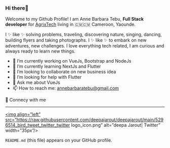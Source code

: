### Hi  there👋
Welcome to my Github Profile!
I am Anne Barbara Tebu, **Full Stack developer** for <a href="https://www.agrixtech.com">AgrixTech</a> living in 🇨🇲🇨🇲 Cameroon, Yaounde.

I ✨ like ✨ solving problems, traveling, discovering nature, singing, dancing, building flyers and taking photographs. I ✨ like ✨ to embark on new adventures, new challenges. I love everything tech related, I am curious and always ready to learn new things.

- 🔭 I’m currently working on VueJs, Bootstrap and NodeJs
- 🌱 I’m currently learning NextJs and Flutter
- 👯 I’m looking to collaborate on new business idea
- 🤔 I’m looking for help with Flutter
- 💬 Ask me about VueJs
- 📫 How to reach me:  <a href="annebarbaratebu@gmail.com">annebarbaratebu@gmail.com<a>

🤝 Connecy with me
<hr>

<a href="https://twitter.com/anne_tebu"><img align=”left” src=”https://raw.githubusercontent.com/deepajarout/deepajarout/main/5296514_bird_tweet_twitter_twitter logo_icon.png” alt=”deepa Jarout| Twitter” width=”35px”/></a>
<a href="https://linkedin.com/in/anne-barbara-tebu-68b8a2215"></a>



`README.md` (this file) appears on your GitHub profile.

<!--Here are some ideas to get you started:

- 🔭 I’m currently working on ...
- 🌱 I’m currently learning ...
- 👯 I’m looking to collaborate on ...
- 🤔 I’m looking for help with ...
- 💬 Ask me about ...
- 📫 How to reach me: ...
- 😄 Pronouns: ...
- ⚡ Fun fact: ...
-->
